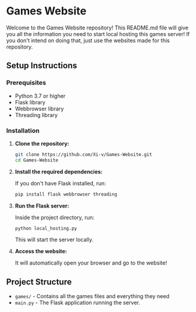 # Games Website

Welcome to the Games Website repository! This README.md file will give you all the information you need to start local hosting this games server!
If you don't intend on doing that, just use the websites made for this repository.

## Setup Instructions

### Prerequisites
- Python 3.7 or higher
- Flask library
- Webbrowser library
- Threading library

### Installation

1. **Clone the repository:**

   ```bash
   git clone https://github.com/Xi-v/Games-Website.git
   cd Games-Website
   ```

2. **Install the required dependencies:**

   If you don't have Flask installed, run:

   ```bash
   pip install flask webbrowser threading 
   ```

3. **Run the Flask server:**

   Inside the project directory, run:

   ```bash
   python local_hosting.py
   ```

   This will start the server locally.

4. **Access the website:**

   It will automatically open your browser and go to the website!

## Project Structure

- `games/` - Contains all the games files and everything they need
- `main.py` - The Flask application running the server.
  
